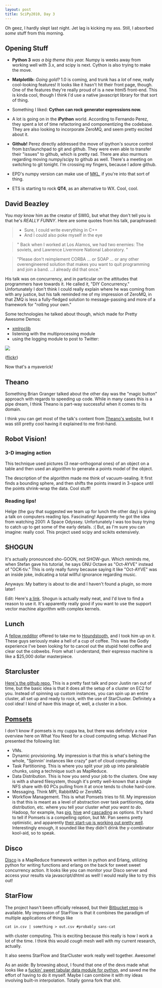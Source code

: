 ```yaml
---
layout: post
title: SciPy2010, Day 3
---
```


Oh geez, I hardly slept last night. Jet lag is kicking my ass. Still, I absorbed *some* stuff from this morning.

## Opening Stuff

* **Python 3** *was a big theme this year.* Numpy is weeks away from working well with 3.x, and scipy is next. Cython is also trying to make the move.

* **Matplotlib:** *Going gold?* 1.0 is coming, and trunk has a *lot* of new, really cool-looking features! It looks like it hasn't hit their front page, though. One of the features they're really proud of is a new html5 front-end. This is kinda cool, though I think I'd use a native javascript library for that sort of thing.

* Something I liked: **Cython can rock generator expressions now.**

* A lot is going on in the **iPython** world. According to Fernando Perez, they spent a lot of time refactoring and componentizing the codebase. They are also looking to incorporate ZeroMQ, and seem pretty excited about it.

* **Github!** Perez directly addressed the move of ipython's source control from bzr/launchpad to git and github. They were even able to transfer their "issues" to github, which is pretty rad. There are also murmurs regarding moving numpy/scipy to github as well. There's a meeting on switching to git tonight. I'm crossing my fingers, because I adore github.

* EPD's numpy version can make use of [MKL](http://en.wikipedia.org/wiki/Math_Kernel_Library), if you're into that sort of thing.

* ETS is starting to rock **QT4**, as an alternative to WX. Cool, cool.

## David Beazley

You *may* know him as the creator of SWIG, but what they don't tell you is that he's *REALLY FUNNY*. Here are some quotes from his talk, paraphrased:

> * Sure, I could write everything in C++
> * And I could also poke myself in the eye

>  " Back when I worked at Los Alamos, we had two enemies: The soviets, and Lawrence Livermore National Laboratory. "

> "Please don't reimplement CORBA ... or SOAP ... or any other overengineered solution that makes you want to quit programming and join a band. ...I already did that once."

His talk was on concurrency, and in particular on the attitudes that programmers have towards it. He called it, "DIY Concurrency." Unfortunately I don't think I could really explain where he was coming from with any justice, but his talk reminded me of my impression of ZeroMQ, in that ZMQ is less a fully-fledged solution to message-passing and more of a framework for "rolling your own."

Some technologies he talked about though, which made for Pretty Awesome Demos:

* [xmlrpclib](http://docs.python.org/library/xmlrpclib.html)
* listening with the multiprocessing module
* using the logging module to post to Twitter:

![](http://farm5.static.flickr.com/4136/4749578157_eca8031222.jpg)

([flickr](http://www.flickr.com/photos/jesusabdullah/4749578157/))

Now that's a myaverick!

## Theano

Something Brian Granger talked about the other day was the "magic button" approach with regards to speeding up code. While in many cases this is a pipe dream, I think Theano is part-way successful when it comes to its domain.

I think you can get most of the talk's content from [Theano's website](http://www.deeplearning.net/software/theano/), but it was still pretty cool having it explained to me first-hand.

## Robot Vision!

### 3-D imaging action

This technique used pictures (3 near-orthogonal ones) of an object on a table and then used an algorithm to generate a points model of the object.

The description of the algorithm made me think of vacuum-sealing. It first finds a bounding sphere, and then shifts the points inward in 3-space until the points shrink-wrap the data. Cool stuff!

### Reading lips!

Helge (the guy that suggested we team up for lunch the other day) is giving a talk on computers reading lips. Fascinating! Apparently he got the idea from watching 2001: A Space Odyssey. Unfortunately I was too busy trying to catch up to get some of the early details. :( But, as I'm sure you can imagine: really cool. This project used scipy and scikits extensively.

## SHOGUN

It's actually pronounced sho-GOON, not SHOW-gun. Which reminds me, when Stefan gave his tutorial, he says GNU Octave as "Oct-AYVE" instead of "OCK-tiv." This is only really funny because saying it like "Oct-AYVE" was an inside joke, indicating a total willful ignorance regarding music.

Anyways: My battery is about to die and I haven't found a plugin, so more later!

Edit: Here's [a link](http://en.wikipedia.org/wiki/Shogun_(toolbox)). Shogun is actually really neat, and I'd love to find a reason to use it. It's apparently really good if you want to use the support vector machine algorithm with complex kernels.

## Lunch

A [fellow redditor](http://www.reddit.com/user/ncod) offered to take me to [Houndstooth](http://www.seriouseats.com/2010/05/houndstooth-coffee-brings-a-variety-of-espressos-to-austin-tx.html), and I took him up on it. These guys seriously make a hell of a cup of coffee. This was the Godly experience I've been looking for to cancel out the stupid hotel coffee and clear out the cobwebs. From what I understand, their espresso machine is like a $25,000 dollar masterpiece.

## Starcluster

[Here's the github repo.](http://github.com/jtriley/StarCluster) This is a pretty fast talk and poor Justin ran out of time, but the basic idea is that it does all the setup of a cluster on EC2 for you. Instead of spinning up custom instances, you can spin up an entire cluster, all set up and ready to rock, with the use of StarCluster. Definitely a cool idea! I kind of have this image of, well, a cluster in a box.

## [Pomsets](http://www.pomsets.org/)

I don't know if pomsets is my cuppa tea, but there was definitely a nice overview here on What You Need for a cloud computing setup. Michael Pan presented the following list:

* VMs.
* Dynamic provisioning. My impression is that this is what's behing the whole, "Spinnin' instances like crazy" part of cloud computing.
* Task Partitioning. This is where you split your job up into parallelable chunks, using a technique such as MapReduce.
* Data Distribution. This is how you send your job to the clusters. One way is with a shared filesystem, though it's pretty well-known that a single NFS share with 60 PCs pulling from it at once tends to choke hard-core.
* Messaging. Think MPI, RabbitMQ or ZeroMQ.
* Workflow Management. This is what Pomsets tries to fill. My impression is that this is meant as a level of abstraction over task partitioning, data distribution, etc. where you tell your cluster *what you want to do*. Hadoop, for example, has [pig](http://hadoop.apache.org/pig/), [hive](http://hadoop.apache.org/hive/) and [cascading](http://www.cascading.org/) as options. It's hard to tell if Pomsets is a compelling option, but Mr. Pan seems pretty optimistic, and apparently [their start-up is working out pretty well](http://www.nephosity.com/). Interestingly enough, it sounded like they didn't drink the y-combinator kool-aid, so to speak.

## Disco

[Disco](http://discoproject.org/) is a MapReduce framework written in python and Erlang, utilizing python for writing functions and erlang on the back for sweet sweet concurrency action. It looks like you can monitor your Disco server and access your results via javascript/dhtml as well! I would really like to try this out!

## StarFlow

The project hasn't been officially released, but their [Bitbucket repo](http://bitbucket.org/dyamins/starflow) is available. My impression of StarFlow is that it combines the paradigm of multiple applications of things like

    cat in.csv | something > out.csv #probably sans-cat

with cluster computing. This is exciting because this really is how I work a lot of the time. I think this would *cough* mesh well with my current research, actually.

It also seems StarFlow and StarCluster work really well together. Awesome!

As an aside: By browsing about, I found that one of the devs made what looks like a [fuckin' sweet tabular data module for python](http://www.parsemydata.com/tabular/), and saved me the effort of having to do it myself. Maybe I can combine it with my ideas involving built-in interpolation. Totally gonna fork that shit.
